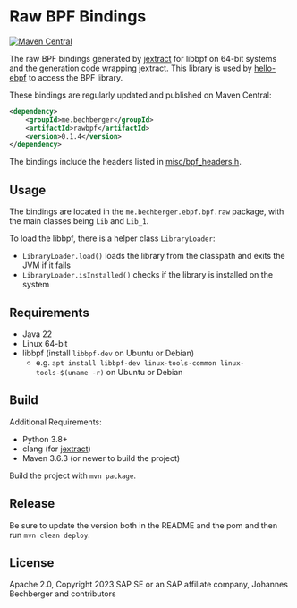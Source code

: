 Raw BPF Bindings
================
[![Maven Central](https://img.shields.io/maven-central/v/me.bechberger/rawbpf)](https://search.maven.org/artifact/me.bechberger/rawbpf)

The raw BPF bindings generated by [jextract](https://github.com/openjdk/jextract) for libbpf on 64-bit systems
and the generation code wrapping jextract.
This library is used by [hello-ebpf](../hello-ebpf) to access the BPF library.

These bindings are regularly updated and published on Maven Central:

```xml
<dependency>
    <groupId>me.bechberger</groupId>
    <artifactId>rawbpf</artifactId>
    <version>0.1.4</version>
</dependency>
```

The bindings include the headers listed in [misc/bpf_headers.h](misc/bpf_headers.h).

Usage
-----
The bindings are located in the `me.bechberger.ebpf.bpf.raw` package,
with the main classes being `Lib` and `Lib_1`.

To load the libbpf, there is a helper class `LibraryLoader`:

- `LibraryLoader.load()` loads the library from the classpath and exits the JVM if it fails
- `LibraryLoader.isInstalled()` checks if the library is installed on the system

Requirements
------------
- Java 22
- Linux 64-bit
- libbpf (install `libbpf-dev` on Ubuntu or Debian)
  - e.g. `apt install libbpf-dev linux-tools-common linux-tools-$(uname -r)` on Ubuntu or Debian


Build
-----

Additional Requirements:

- Python 3.8+
- clang (for [jextract](https://github.com/openjdk/jextract))
- Maven 3.6.3 (or newer to build the project)

Build the project with `mvn package`.

Release
-------

Be sure to update the version both in the README and the pom and then run `mvn clean deploy`.

License
-------
Apache 2.0, Copyright 2023 SAP SE or an SAP affiliate company, Johannes Bechberger and contributors
